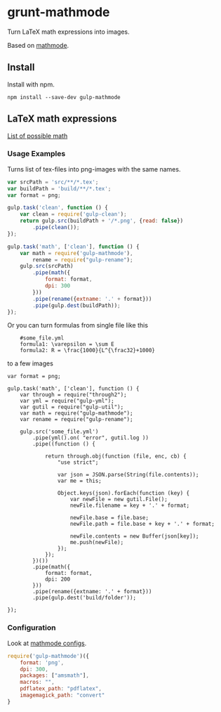# grunt-mathmode

Turn LaTeX math expressions into images.

Based on [mathmode](https://www.npmjs.com/package/mathmode).

## Install

Install with npm.

```
npm install --save-dev gulp-mathmode
```

## LaTeX math expressions

[List of possible math](http://en.wikibooks.org/wiki/LaTeX/Mathematics)

### Usage Examples

Turns list of tex-files into png-images with the same names.    

```js
var srcPath = 'src/**/*.tex';
var buildPath = 'build/**/*.tex';
var format = png;

gulp.task('clean', function () {
    var clean = require('gulp-clean');
    return gulp.src(buildPath + '/*.png', {read: false})
        .pipe(clean());
});

gulp.task('math', ['clean'], function () {
    var math = require('gulp-mathmode'),
        rename = require("gulp-rename");
    gulp.src(srcPath)
        .pipe(math({
            format: format,
            dpi: 300
        }))
        .pipe(rename({extname: '.' + format}))
        .pipe(gulp.dest(buildPath));
});
```

Or you can turn formulas from single file like this
 
```
    #some_file.yml
    formula1: \varepsilon = \sum E
    formula2: R = \frac{1000}{L^{\frac32}+1000}
```

to a few images

```
var format = png;

gulp.task('math', ['clean'], function () {
    var through = require("through2");
    var yml = require("gulp-yml");
    var gutil = require("gulp-util");
    var math = require("gulp-mathmode");
    var rename = require("gulp-rename");

    gulp.src('some_file.yml')
        .pipe(yml().on( "error", gutil.log ))
        .pipe((function () {

            return through.obj(function (file, enc, cb) {
                "use strict";

                var json = JSON.parse(String(file.contents));
                var me = this;

                Object.keys(json).forEach(function (key) {
                    var newFile = new gutil.File();
                    newFile.filename = key + '.' + format;

                    newFile.base = file.base;
                    newFile.path = file.base + key + '.' + format;
                    
                    newFile.contents = new Buffer(json[key]);
                    me.push(newFile);
                });
            });
        })())
        .pipe(math({
            format: format,
            dpi: 200
        }))
        .pipe(rename({extname: '.' + format}))
        .pipe(gulp.dest('build/folder'));

});
```

### Configuration

Look at [mathmode configs](https://www.npmjs.com/package/mathmode).

```js
require('gulp-mathmode')({
    format: 'png',
    dpi: 300,
    packages: ["amsmath"],
    macros: "",
    pdflatex_path: "pdflatex",
    imagemagick_path: "convert"
}
```
